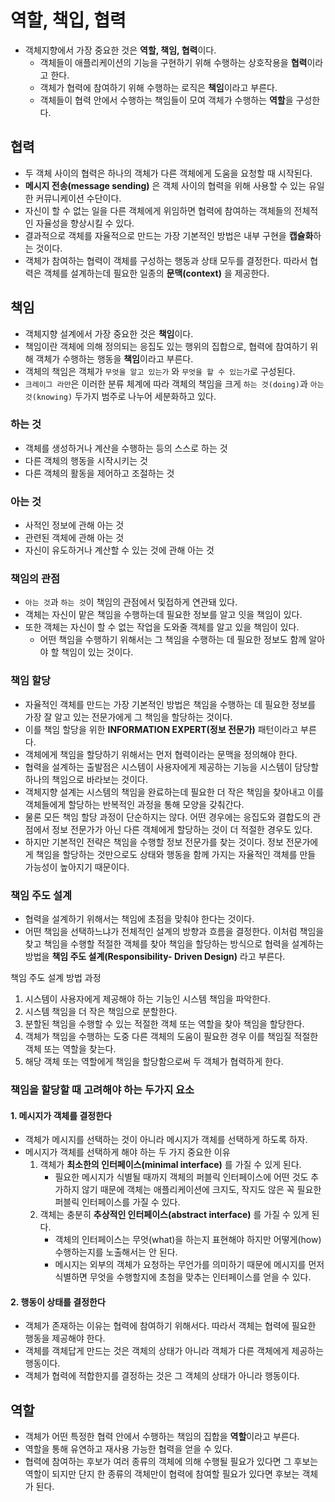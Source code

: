 # 역할, 책입, 협력

* 객체지향에서 가장 중요한 것은 **역할, 책임, 협력**이다.
  * 객체들이 애플리케이션의 기능을 구현하기 위해 수행하는 상호작용을 **협력**이라고 한다.
  * 객체가 협력에 참여하기 위해 수행하는 로직은 **책임**이라고 부른다.
  * 객체들이 협력 안에서 수행하는 책임들이 모여 객체가 수행하는 **역할**을 구성한다.

## 협력

* 두 객체 사이의 협력은 하나의 객체가 다른 객체에게 도움을 요청할 때 시작된다.
* **메시지 전송(message sending)** 은 객체 사이의 협력을 위해 사용할 수 있는 유일한 커뮤니케이션 수단이다.
* 자신이 할 수 없는 일을 다른 객체에게 위임하면 협력에 참여하는 객체들의 전체적인 자율성을 향상시킬 수 있다.
* 결과적으로 객체를 자율적으로 만드는 가장 기본적인 방법은 내부 구현을 **캡슐화**하는 것이다.
* 객체가 참여하는 협력이 객체를 구성하는 행동과 상태 모두를 결정한다. 따라서 협력은 객체를 설계하는데 필요한 일종의 **문맥(context)** 을 제공한다.

## 책임

* 객체지향 설계에서 가장 중요한 것은 **책임**이다.
* 책임이란 객체에 의해 정의되는 응집도 있는 행위의 집합으로, 협력에 참여하기 위해 객체가 수행하는 행동을 **책임**이라고 부른다.
* 객체의 책임은 객체가 `무엇을 알고 있는가` 와 `무엇을 할 수 있는가`로 구성된다.
* `크레이그 라만`은 이러한 분류 체계에 따라 객체의 책임을 크게 `하는 것(doing)`과 `아는 것(knowing)` 두가지 범주로 나누어 세분화하고 있다.

### 하는 것

* 객체를 생성하거나 계산을 수행하는 등의 스스로 하는 것
* 다른 객체의 행동을 시작시키는 것
* 다른 객체의 활동을 제어하고 조절하는 것


### 아는 것

* 사적인 정보에 관해 아는 것
* 관련된 객체에 관해 아는 것
* 자신이 유도하거나 계산할 수 있는 것에 관해 아는 것


### 책임의 관점

* `아는 것`과 `하는 것`이 책임의 관점에서 및접하게 연관돼 있다.
* 객체는 자신이 맡은 책임을 수행하는데 필요한 정보를 알고 잇을 책임이 있다.
* 또한 객체는 자신이 할 수 없는 작업을 도와줄 객체를 알고 있을 책임이 있다.
  * 어떤 책임을 수행하기 위해서는 그 책임을 수행하는 데 필요한 정보도 함께 알아야 할 책임이 있는 것이다.

### 책임 할당

* 자율적인 객체를 만드는 가장 기본적인 방법은 책임을 수행하는 데 필요한 정보를 가장 잘 알고 있는 전문가에게 그 책임을 할당하는 것이다.
* 이를 책임 할당을 위한 **INFORMATION EXPERT(정보 전문가)** 패턴이라고 부른다.
* 객체에게 책임을 할당하기 위해서는 먼저 협력이라는 문맥을 정의해야 한다.
* 협력을 설계하는 출발점은 시스템이 사용자에게 제공하는 기능을 시스템이 담당할 하나의 책임으로 바라보는 것이다.
* 객체지향 설계는 시스템의 책임을 완료하는데 필요한 더 작은 책임을 찾아내고 이를 객체들에게 할당하는 반복적인 과정을 통해 모양을 갖춰간다.
* 물론 모든 책임 할당 과정이 단순하지는 않다. 어떤 경우에는 응집도와 결합도의 관점에서 정보 전문가가 아닌 다른 객체에게 할당하는 것이 더 적절한 경우도 있다.
* 하지만 기본적인 전략은 책임을 수행할 정보 전문가를 찾는 것이다. 정보 전문가에게 책임을 할당하는 것만으로도 상태와 행동을 함께 가지는 자율적인
 객체를 만들 가능성이 높아지기 때문이다.

### 책임 주도 설계

* 협력을 설계하기 위해서는 책임에 초점을 맞춰야 한다는 것이다.
* 어떤 책임을 선택하느냐가 전체적인 설계의 방향과 흐름을 결정한다. 이처럼 책임을 찾고 책임을 수행할 적절한 객체를 찾아 책임을 할당하는 방식으로
 협력을 설계하는 방법을 **책임 주도 설계(Responsibility- Driven Design)** 라고 부른다.

책임 주도 설계 방법 과정

1. 시스템이 사용자에게 제공해야 하는 기능인 시스템 책임을 파악한다.
2. 시스템 책임을 더 작은 책임으로 분할한다.
3. 분할된 책임을 수행할 수 있는 적절한 객체 또는 역할을 찾아 책임을 할당한다.
4. 객체가 책임을 수행하는 도중 다른 객체의 도움이 필요한 경우 이를 책임질 적절한 객체 또는 역할을 찾는다.
5. 해당 객체 또는 역할에게 책임을 할당함으로써 두 객체가 협력하게 한다.

### 책임을 할당할 때 고려해야 하는 두가지 요소

#### 1. 메시지가 객체를 결정한다

* 객체가 메시지를 선택하는 것이 아니라 메시지가 객체를 선택하게 하도록 하자.
* 메시지가 객체를 선택하게 해야 하는 두 가지 중요한 이유
  1. 객체가 **최소한의 인터페이스(minimal interface)** 를 가질 수 있게 된다.
     * 필요한 메시지가 식별될 때까지 객체의 퍼블릭 인터페이스에 어떤 것도 추가하지 않기 때문에 객체는 애플리케이션에 크지도, 작지도 않은
      꼭 필요한 퍼블릭 인터페이스를 가질 수 있다.
  2. 객체는 충분히 **추상적인 인터페이스(abstract interface)** 를 가질 수 있게 된다.
     * 객체의 인터페이스는 무엇(what)을 하는지 표현해야 하지만 어떻게(how) 수행하는지를 노출해서는 안 된다.
     * 메시지는 외부의 객체가 요청하는 무언가를 의미하기 때문에 메시지를 먼저 식별하면 무엇을 수행할지에 초첨을 맞추는 인터페이스를 얻을 수 있다.


#### 2. 행동이 상태를 결정한다

* 객체가 존재하는 이유는 협력에 참여하기 위해서다. 따라서 객체는 협력에 필요한 행동을 제공해야 한다.
* 객체를 객체답게 만드는 것은 객체의 상태가 아니라 객체가 다른 객체에게 제공하는 행동이다.
* 객체가 협력에 적합한지를 결정하는 것은 그 객체의 상태가 아니라 행동이다.


## 역할

* 객체가 어떤 특정한 협력 안에서 수행하는 책임의 집합을 **역할**이라고 부른다.
* 역할을 통해 유연하고 재사용 가능한 협력을 얻을 수 있다.
* 협력에 참여하는 후보가 여러 종류의 객체에 의해 수행될 필요가 있다면 그 후보는 역할이 되지만 단지 한 종류의 객체만이 협력에
 참여할 필요가 있다면 후보는 객체가 된다.

